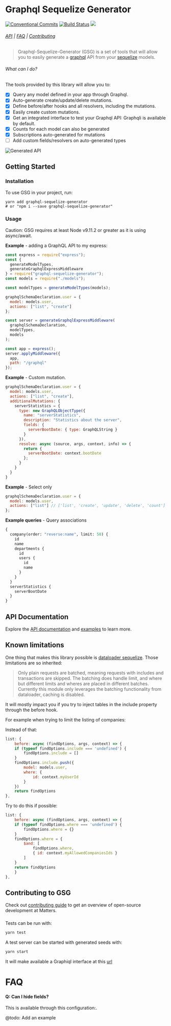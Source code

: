 # Graphql Sequelize Generator

<!-- [START badges] -->

[![Conventional Commits](https://img.shields.io/badge/Conventional%20Commits-1.0.0-yellow.svg)](https://conventionalcommits.org)
[![Build Status](https://travis-ci.org/matterstech/graphql-sequelize-generator.svg?branch=master)](https://travis-ci.org/matterstech/graphql-sequelize-generator)
![](https://img.shields.io/npm/v/graphql-sequelize-generator.svg)

<!-- [END badges] -->

###### [API](docs/api.md) | [FAQ](#faq) | [Contributing](https://github.com/matterstech/graphql-sequelize-generator/blob/master/CONTRIBUTING.md)

> Graphql-Sequelize-Generator (GSG) is a set of tools that will allow you to easily generate a [graphql](http://graphql.org/) API from your [sequelize](http://docs.sequelizejs.com/) models.

<!-- [START usecases] -->

###### What can I do?

The tools provided by this library will allow you to:

- [x] Query any model defined in your app through Graphql.
- [x] Auto-generate create/update/delete mutations.
- [x] Define before/after hooks and all resolvers, including the mutations.
- [x] Easily create custom mutations.
- [x] Get an integrated interface to test your Graphql API: Graphqli is available by default.
- [x] Counts for each model can also be generated
- [x] Subscriptions auto-generated for mutations
- [ ] Add custom fields/resolvers on auto-generated types
  <!-- [END usecases] -->

![Generated API](https://github.com/matterstech/graphql-sequelize-generator/raw/master/assets/screen-graphgql-playground.png)

<!-- [START getstarted] -->

## Getting Started

### Installation

To use GSG in your project, run:

```
yarn add graphql-sequelize-generator
# or "npm i --save graphql-sequelize-generator"
```

### Usage

Caution: GSG requires at least Node v9.11.2 or greater as it is using async/await.

**Example** - adding a GraphQL API to my express:

```js
const express = require("express");
const {
  generateModelTypes,
  generateGraphqlExpressMiddleware
} = require("graphql-sequelize-generator");
const models = require("./models");

const modelTypes = generateModelTypes(models);

graphqlSchemaDeclaration.user = {
  model: models.user,
  actions: ["list", "create"]
};

const server = generateGraphqlExpressMiddleware(
  graphqlSchemaDeclaration,
  modelTypes,
  models
);

const app = express();
server.applyMiddleware({
  app,
  path: "/graphql"
});
```

**Example** - Custom mutation.

```js
graphqlSchemaDeclaration.user = {
  model: models.user,
  actions: ["list", "create"],
  additionalMutations: {
    serverStatistics = {
      type: new GraphQLObjectType({
        name: "serverStatistics",
        description: "Statistics about the server",
        fields: {
          serverBootDate: { type: GraphQLString }
        }
      }),
      resolve: async (source, args, context, info) => {
        return {
          serverBootDate: context.bootDate
        };
      }
    }
  }
}
```

**Example** - Select only

```js
graphqlSchemaDeclaration.user = {
  model: models.user,
  actions: ["list"] // ['list', 'create', 'update', 'delete', 'count'] available
};
```

**Example queries** - Query associations

```graphql
{
  company(order: "reverse:name", limit: 50) {
    id
    name
    departments {
      id
      users {
        id
        name
      }
    }
  }
  serverStatistics {
    serverBootDate
  }
}
```

<!-- [END getstarted] -->

## API Documentation

Explore the [API documentation](docs/api.md) and [examples](https://github.com/matterstech/graphql-sequelize-generator/tree/master/examples/) to learn more.

## Known limitations

One thing that makes this library possible is [dataloader sequelize](https://github.com/mickhansen/dataloader-sequelize). Those limitations are so inherited:

> Only plain requests are batched, meaning requests with includes and transactions are skipped. The batching does handle limit, and where but different limits and wheres are placed in different batches. Currently this module only leverages the batching functionality from dataloader, caching is disabled.

It will mostly impact you if you try to inject tables in the include property through the before hook.

For example when trying to limit the listing of companies:

Instead of that:

```js
list: {
    before: async (findOptions, args, context) => {
    if (typeof findOptions.include === 'undefined') {
        findOptions.include = []
    }
    findOptions.include.push({
        model: models.user,
        where: {
            id: context.myUserId
        }
    })
    return findOptions
},
```

Try to do this if possible:

```js
list: {
    before: async (findOptions, args, context) => {
    if (typeof findOptions.where === 'undefined') {
        findOptions.where = {}
    }
    findOptions.where = {
        $and: [
            findOptions.where,
            { id: context.myAllowedCompaniesIds }
        ]
    }
    return findOptions
    }
},
```

## Contributing to GSG

Check out [contributing guide](https://github.com/matterstech/graphql-sequelize-generator/blob/master/CONTRIBUTING.md) to get an overview of open-source development at Matters.

###

Tests can be run with:

```bash
yarn test
```

A test server can be started with generated seeds with:

```bash
yarn start
```

It will make available a Graphiql interface at this [url](http://localhost:8080/graphql)

<!-- [START faq] -->

# FAQ

#### Q: Can I hide fields?

This is available through this configuration:.

@todo: Add an example

<!-- [END faq] -->

